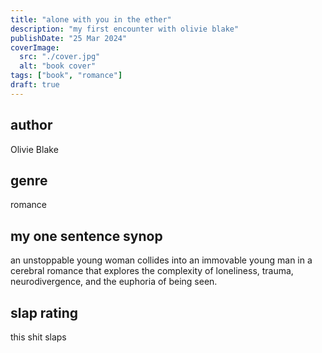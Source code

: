 ```yaml
---
title: "alone with you in the ether"
description: "my first encounter with olivie blake"
publishDate: "25 Mar 2024"
coverImage:
  src: "./cover.jpg"
  alt: "book cover"
tags: ["book", "romance"]
draft: true
---
```


## author

Olivie Blake

## genre

romance

## my one sentence synop

an unstoppable young woman collides into an immovable young man in a cerebral romance that explores the complexity of loneliness, trauma, neurodivergence, and the euphoria of being seen.

## slap rating

this shit slaps

